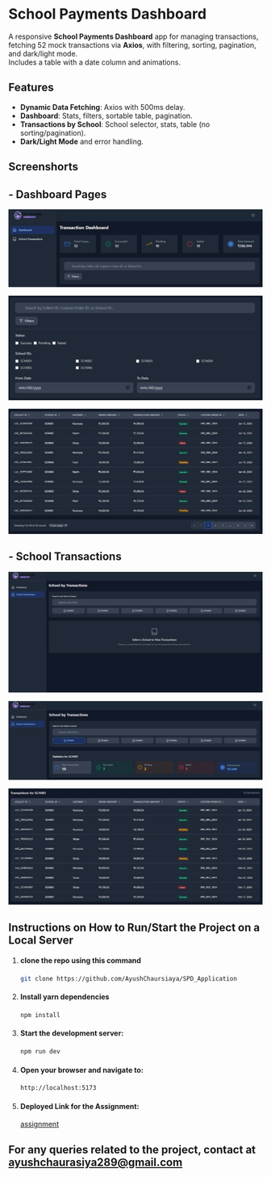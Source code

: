 # School Payments Dashboard

A responsive **School Payments Dashboard** app for managing transactions, fetching 52 mock transactions via **Axios**, with filtering, sorting, pagination, and dark/light mode.  
Includes a table with a date column and animations.

## Features

- **Dynamic Data Fetching**: Axios with 500ms delay.
- **Dashboard**: Stats, filters, sortable table, pagination.
- **Transactions by School**: School selector, stats, table (no sorting/pagination).
- **Dark/Light Mode** and error handling.

## Screenshorts

## - Dashboard Pages
![alt text](./src/assets/image-1.png)

![alt text](./src/assets/image-2.png)

![alt text](./src/assets/image-3.png)


## - School Transactions
![alt text](./src/assets/image-4.png)

![alt text](./src/assets/image-5.png)

![alt text](./src/assets/image-6.png)

## Instructions on How to Run/Start the Project on a Local Server

1. #### clone the repo using this command
   ```bash
   git clone https://github.com/AyushChaursiaya/SPD_Application
   ```
2. #### Install yarn dependencies
   ```bash
   npm install
   ```
3. #### Start the development server:
   ```bash
   npm run dev
   ```
4. #### Open your browser and navigate to:
   ```bash
   http://localhost:5173
   ```
5. #### Deployed Link for the Assignment:
   [assignment](https://spd-application.vercel.app/)

## For any queries related to the project, contact at ayushchaurasiya289@gmail.com
